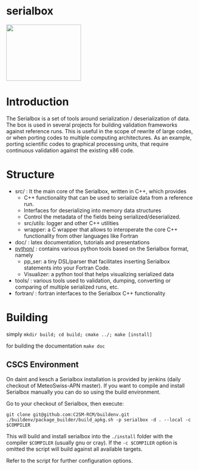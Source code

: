 # serialbox

<img src="doc/logo.png" width="200" height="150" />

# Introduction

The Serialbox is a set of tools around serialization / deserialization of data. 
The box is used in several projects for building validation frameworks against reference runs.
This is useful in the scope of rewrite of large codes, or when porting codes to multiple computing architectures. 
As an example, porting scientific codes to graphical processing units, that require continuous validation against the existing x86 code.

# Structure

* src/ : It the main core of the Serialbox, written in C++, which provides
  * C++ functionality that can be used to serialize data from a reference run. 
  * Interfaces for deserializing into memory data structures
  * Control the metadata of the fields being serialized/deserialized. 
  * src/utils: logger and other C++ utilities
  * wrapper: a C wrapper that allows to interoperate the core C++ functionality from other languages like Fortran
* doc/ : latex documentation, tutorials and presentations
* [python/](python/README.md) : contains various python tools based on the Serialbox format, namely
  * pp_ser: a tiny DSL/parser that facilitates inserting Serialbox statements into your Fortran Code. 
  * Visualizer: a python tool that helps visualizing serialized data
* tools/ : various tools used to validation, dumping, converting or comparing of multiple serialized runs, etc. 
* fortran/ : fortran interfaces to the Serialbox C++ functionality
 
# Building

simply ```mkdir build; cd build; cmake ../; make [install]```

for building the documentation ```make doc```

## CSCS Environment

On daint and kesch a Serialbox installation is provided by jenkins (daily checkout of MeteoSwiss-APN master). If you want to compile and install Serialbox manually you can do so using the build environment.

Go to your checkout of Serialbox, then execute:

    git clone git@github.com:C2SM-RCM/buildenv.git
    ./buildenv/package_builder/build_apkg.sh -p serialbox -d . --local -c $COMPILER

This will build and install serialbox into the `./install` folder with the compiler `$COMPILER` (usually gnu or cray). If the `-c $COMPILER` option is omitted the script will build against all available targets. 

Refer to the script for further configuration options.
